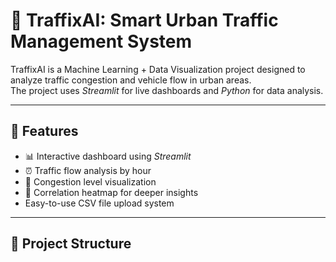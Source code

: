 # 🚦 TraffixAI: Smart Urban Traffic Management System

TraffixAI is a Machine Learning + Data Visualization project designed to analyze traffic congestion and vehicle flow in urban areas.  
The project uses *Streamlit* for live dashboards and *Python* for data analysis.

---

## 📌 Features
- 📊 Interactive dashboard using *Streamlit*
- ⏰ Traffic flow analysis by hour
- 🚧 Congestion level visualization
- 🔗 Correlation heatmap for deeper insights
- Easy-to-use CSV file upload system

---

## 📂 Project Structure
